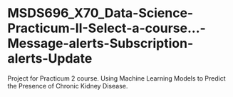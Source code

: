 # MSDS696_X70_Data-Science-Practicum-II-Select-a-course...-Message-alerts-Subscription-alerts-Update
Project for Practicum 2 course.  Using Machine Learning Models to Predict the Presence of Chronic Kidney Disease.
